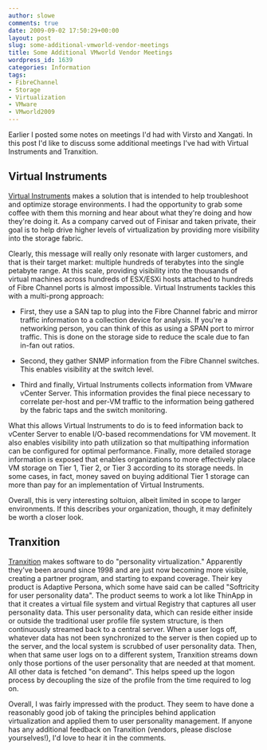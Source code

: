 ```yaml
---
author: slowe
comments: true
date: 2009-09-02 17:50:29+00:00
layout: post
slug: some-additional-vmworld-vendor-meetings
title: Some Additional VMworld Vendor Meetings
wordpress_id: 1639
categories: Information
tags:
- FibreChannel
- Storage
- Virtualization
- VMware
- VMworld2009
---
```


Earlier I posted some notes on meetings I'd had with Virsto and Xangati. In this post I'd like to discuss some additional meetings I've had with Virtual Instruments and Tranxition.

## Virtual Instruments

[Virtual Instruments](http://www.virtualinstruments.com/) makes a solution that is intended to help troubleshoot and optimize storage environments. I had the opportunity to grab some coffee with them this morning and hear about what they're doing and how they're doing it. As a company carved out of Finisar and taken private, their goal is to help drive higher levels of virtualization by providing more visibility into the storage fabric.

Clearly, this message will really only resonate with larger customers, and that is their target market: multiple hundreds of terabytes into the single petabyte range. At this scale, providing visibility into the thousands of virtual machines across hundreds of ESX/ESXi hosts attached to hundreds of Fibre Channel ports is almost impossible. Virtual Instruments tackles this with a multi-prong approach:

* First, they use a SAN tap to plug into the Fibre Channel fabric and mirror traffic information to a collection device for analysis. If you're a networking person, you can think of this as using a SPAN port to mirror traffic. This is done on the storage side to reduce the scale due to fan in-fan out ratios.

* Second, they gather SNMP information from the Fibre Channel switches. This enables visibility at the switch level.

* Third and finally, Virtual Instruments collects information from VMware vCenter Server. This information provides the final piece necessary to correlate per-host and per-VM traffic to the information being gathered by the fabric taps and the switch monitoring.

What this allows Virtual Instruments to do is to feed information back to vCenter Server to enable I/O-based recommendations for VM movement. It also enables visibility into path utilization so that multipathing information can be configured for optimal performance. Finally, more detailed storage information is exposed that enables organizations to more effectively place VM storage on Tier 1, Tier 2, or Tier 3 according to its storage needs. In some cases, in fact, money saved on buying additional Tier 1 storage can more than pay for an implementation of Virtual Instruments.

Overall, this is very interesting soltuion, albeit limited in scope to larger environments. If this describes your organization, though, it may definitely be worth a closer look.

## Tranxition

[Tranxition](http://www.tranxition.com/index.shtml) makes software to do "personality virtualization." Apparently they've been around since 1998 and are just now becoming more visible, creating a partner program, and starting to expand coverage. Their key product is Adaptive Persona, which some have said can be called "Softricity for user personality data". The product seems to work a lot like ThinApp in that it creates a virtual file system and virtual Registry that captures all user personality data. This user personality data, which can reside either inside or outside the traditional user profile file system structure, is then continuously streamed back to a central server. When a user logs off, whatever data has not been synchronized to the server is then copied up to the server, and the local system is scrubbed of user personality data. Then, when that same user logs on to a different system, Tranxition streams down only those portions of the user personality that are needed at that moment. All other data is fetched "on demand". This helps speed up the logon process by decoupling the size of the profile from the time required to log on.

Overall, I was fairly impressed with the product. They seem to have done a reasonably good job of taking the principles behind application virtualization and applied them to user personality management. If anyone has any additional feedback on Tranxition (vendors, please disclose yourselves!), I'd love to hear it in the comments.
